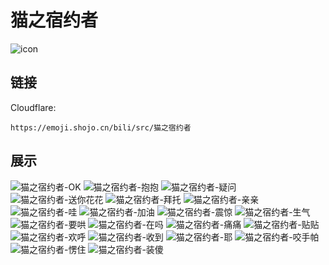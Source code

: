 # 猫之宿约者
![icon](https://emoji.shojo.cn/bili/src/猫之宿约者/icon.png)
## 链接
Cloudflare:
```
https://emoji.shojo.cn/bili/src/猫之宿约者
```
## 展示
![猫之宿约者-OK](https://emoji.shojo.cn/bili/src/猫之宿约者/猫之宿约者-OK.png)
![猫之宿约者-抱抱](https://emoji.shojo.cn/bili/src/猫之宿约者/猫之宿约者-抱抱.png)
![猫之宿约者-疑问](https://emoji.shojo.cn/bili/src/猫之宿约者/猫之宿约者-疑问.png)
![猫之宿约者-送你花花](https://emoji.shojo.cn/bili/src/猫之宿约者/猫之宿约者-送你花花.png)
![猫之宿约者-拜托](https://emoji.shojo.cn/bili/src/猫之宿约者/猫之宿约者-拜托.png)
![猫之宿约者-亲亲](https://emoji.shojo.cn/bili/src/猫之宿约者/猫之宿约者-亲亲.png)
![猫之宿约者-哇](https://emoji.shojo.cn/bili/src/猫之宿约者/猫之宿约者-哇.png)
![猫之宿约者-加油](https://emoji.shojo.cn/bili/src/猫之宿约者/猫之宿约者-加油.png)
![猫之宿约者-震惊](https://emoji.shojo.cn/bili/src/猫之宿约者/猫之宿约者-震惊.png)
![猫之宿约者-生气](https://emoji.shojo.cn/bili/src/猫之宿约者/猫之宿约者-生气.png)
![猫之宿约者-要哄](https://emoji.shojo.cn/bili/src/猫之宿约者/猫之宿约者-要哄.png)
![猫之宿约者-在吗](https://emoji.shojo.cn/bili/src/猫之宿约者/猫之宿约者-在吗.png)
![猫之宿约者-痛痛](https://emoji.shojo.cn/bili/src/猫之宿约者/猫之宿约者-痛痛.png)
![猫之宿约者-贴贴](https://emoji.shojo.cn/bili/src/猫之宿约者/猫之宿约者-贴贴.png)
![猫之宿约者-欢呼](https://emoji.shojo.cn/bili/src/猫之宿约者/猫之宿约者-欢呼.png)
![猫之宿约者-收到](https://emoji.shojo.cn/bili/src/猫之宿约者/猫之宿约者-收到.png)
![猫之宿约者-耶](https://emoji.shojo.cn/bili/src/猫之宿约者/猫之宿约者-耶.png)
![猫之宿约者-咬手帕](https://emoji.shojo.cn/bili/src/猫之宿约者/猫之宿约者-咬手帕.png)
![猫之宿约者-愣住](https://emoji.shojo.cn/bili/src/猫之宿约者/猫之宿约者-愣住.png)
![猫之宿约者-装傻](https://emoji.shojo.cn/bili/src/猫之宿约者/猫之宿约者-装傻.png)
